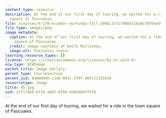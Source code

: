 ```yaml
---
content_type: resource
description: At the end of our first day of touring, we waited for a ride in the town
  square of Pascuales.
file: /courses/4-170-ecuador-workshop-fall-2006/2cf17d66b716a8d78f04ed9e8b07f5f0_05.jpg
file_type: image/jpeg
image_metadata:
  caption: At the end of our first day of touring, we waited for a ride in the town
    square of Pascuales.
  credit: Image courtesy of Keith McCluskey.
  image-alt: Pascuales center
learning_resource_types: []
license: https://creativecommons.org/licenses/by-nc-sa/4.0/
ocw_type: OCWImage
parent_title: Image Gallery
parent_type: CourseSection
parent_uid: 8ab0d46b-c1a6-001c-2f9f-86fc11331618
resourcetype: Image
title: 05.jpg
uid: 2cf17d66-b716-a8d7-8f04-ed9e8b07f5f0
---
```

At the end of our first day of touring, we waited for a ride in the town square of Pascuales.